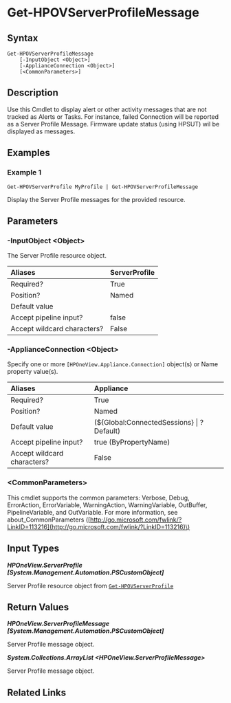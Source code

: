 ﻿---
description: Display Server Profile alert messages.
---

# Get-HPOVServerProfileMessage

## Syntax

```text
Get-HPOVServerProfileMessage
    [-InputObject <Object>]
    [-ApplianceConnection <Object>]
    [<CommonParameters>]
```

## Description

Use this Cmdlet to display alert or other activity messages that are not tracked as Alerts or Tasks.  For instance, failed Connection will be reported as a Server Profile Message.  Firmware update status (using HPSUT) wil be displayed as messages.

## Examples

###  Example 1 

```text
Get-HPOVServerProfile MyProfile | Get-HPOVServerProfileMessage
```

Display the Server Profile messages for the provided resource.

## Parameters

### -InputObject &lt;Object&gt;

The Server Profile resource object.

| Aliases | ServerProfile |
| :--- | :--- |
| Required? | True |
| Position? | Named |
| Default value |  |
| Accept pipeline input? | false |
| Accept wildcard characters? | False |

### -ApplianceConnection &lt;Object&gt;

Specify one or more `[HPOneView.Appliance.Connection]` object(s) or Name property value(s).

| Aliases | Appliance |
| :--- | :--- |
| Required? | True |
| Position? | Named |
| Default value | (${Global:ConnectedSessions} &vert; ? Default) |
| Accept pipeline input? | true (ByPropertyName) |
| Accept wildcard characters? | False |

### &lt;CommonParameters&gt;

This cmdlet supports the common parameters: Verbose, Debug, ErrorAction, ErrorVariable, WarningAction, WarningVariable, OutBuffer, PipelineVariable, and OutVariable. For more information, see about\_CommonParameters \([http://go.microsoft.com/fwlink/?LinkID=113216](http://go.microsoft.com/fwlink/?LinkID=113216)\)

## Input Types

_**HPOneView.ServerProfile [System.Management.Automation.PSCustomObject]**_

Server Profile resource object from [`Get-HPOVServerProfile`](get-hpovserverprofile.md)

## Return Values

_**HPOneView.ServerProfileMessage [System.Management.Automation.PSCustomObject]**_

Server Profile message object.

_**System.Collections.ArrayList <HPOneView.ServerProfileMessage>**_

Server Profile message object.

## Related Links


